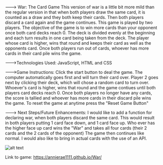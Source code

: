 ---> War: The Card Game 
This version of war is a little bit more mild than the regular version in that when both players draw the same card, it is counted as a draw and they both keep their cards. Then both players discard a card again and the game continues. 
This game is played by two players. 
The objective of the game is to win more cards than your opponent once both card decks reach 0.
The deck is divided evenly at the beginning and each turn results in one card being taken from the deck. 
The player whose card is higher, wins that round and keeps their card as well as the opponents card. 
Once both players run out of cards, whoever has more cards in their card pile wins the game. 

--->Technologies Used: 
JavaScript, HTML and CSS

--->Game Instructions: 
Click the start button to deal the game. The computer automatically goes first and will turn their card over. 
Player 2 goes next by clicking their deck, which will chose a random card to turn over. 
Whoever's card is higher, wins that round and the game contiues until both players card decks reach 0. 
Once both players no longer have any cards, the score is tallied and whoever has more cards in their discard pile wins the game. 
To reset the game at anytime press the "Reset Game Button" 


---> Next Steps/Future Enhancements: 
I would like to add a function for declaring war, when both players discard the same card. 
This would result in both players putting 1 card face down, and 1 card face up. Who ever has the higher face up card wins the "War" and takes all four cards (their 2 cards and the 2 cards of the opponent)
The game then continues like normal. 
I would also like to bring in actual cards with the use of an API. 

![alt text]([Imgur](https://i.imgur.com/lJtd8CL.png))

Link to game: https://annierae1111.github.io/War/